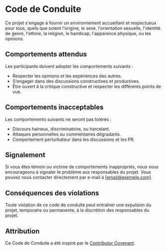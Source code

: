 # Code de Conduite

Ce projet s'engage à fournir un environnement accueillant et respectueux pour tous, quels que soient l'origine, le sexe, l'orientation sexuelle, l'identité de genre, l'ethnie, la religion, le handicap, l'apparence physique, ou les opinions.

## Comportements attendus

Les participants doivent adopter les comportements suivants :
- Respecter les opinions et les expériences des autres.
- S'engager dans des discussions constructives et productives.
- Être ouvert à la critique constructive et respecter les différents points de vue.

## Comportements inacceptables

Les comportements suivants ne seront pas tolérés :
- Discours haineux, discriminatoire, ou harcelant.
- Attaques personnelles ou commentaires dégradants.
- Comportement perturbateur dans les discussions et les PR.

## Signalement

Si vous êtes témoin ou victime de comportements inappropriés, nous vous encourageons à signaler le problème aux responsables du projet. Vous pouvez nous contacter directement par e-mail à [email@exemple.com].

## Conséquences des violations

Toute violation de ce code de conduite peut entraîner une expulsion du projet, temporaire ou permanente, à la discrétion des responsables du projet.

## Attribution

Ce Code de Conduite a été inspiré par le [Contributor Covenant](https://www.contributor-covenant.org).
